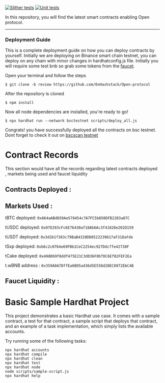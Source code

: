 [![Slither tests](https://github.com/0xHashstack/Open-protocol/actions/workflows/slither.yml/badge.svg?branch=staging)](https://github.com/0xHashstack/Open-protocol/actions/workflows/slither.yml)     [![Unit tests](https://github.com/0xHashstack/Open-contracts/actions/workflows/main.yml/badge.svg)](https://github.com/0xHashstack/Open-contracts/actions/workflows/main.yml)

<!-- [![Test](https://github.com/0xHashstack/Open-contracts/actions/workflows/test.yml/badge.svg)](https://github.com/0xHashstack/Open-contracts/actions/workflows/test.yml) -->

In this repository, you will find the latest smart contracts enabling Open protocol.

------


### Deployment Guide

This is a complete deployment guide on how you can deploy contracts by yourself. Initially we are deploying on Binance smart chain testnet, 
you can deploy on any chain with minor changes in hardhatconfig.js file. Initially you will require some test bnb so grab some tokens from
the [faucet](https://testnet.binance.org/faucet-smart).

Open your terminal and follow the steps

```
$ git clone -b review https://github.com/0xHashstack/Open-protocol
```
After the repository is cloned

```
$ npm install
```
Now all node dependencies are installed, you're ready to go!

```
$ npx hardhat run --network bsctestnet scripts/deploy_all.js
```
Congrats! you have successfully deployed all the contracts on bsc testnet.
Dont forget to check it out on [bscscan testnet](https://testnet.bscscan.com/)

# Contract Records
This section would have all the records regarding latest contracts deployed , markets being used and faucet liquidity

## Contracts Deployed :

## Markets Used :

tBTC deployed:  `0x664aABd659Ae578454c7A7FC5b850DFB2203a87C`

tUSDC deployed:  `0x07D293cFc6E76430af18Ab6Ac3f41828e202D159`

tUSDT deployed:  `0x3d2b1f363c79BaB4320DD0522239617aF31DaFde`

tSxp deployed:  `0xb6c2c0764e69FBb1CeC2254ec927Ddc7fe42738F`

tCake deployed:  `0x498D69f8ddf475E21C3d036F0bf0C6Ef82FEF2Ea`

t.wBNB address : `0x359A0A7DffEa6B95a436d5E558d20EC8972EbC4B`

## Faucet Liquidity :

# Basic Sample Hardhat Project

This project demonstrates a basic Hardhat use case. It comes with a sample contract, a test for that contract, a sample script that deploys that contract, and an example of a task implementation, which simply lists the available accounts.

Try running some of the following tasks:

```shell
npx hardhat accounts
npx hardhat compile
npx hardhat clean
npx hardhat test
npx hardhat node
node scripts/sample-script.js
npx hardhat help
```

